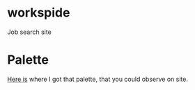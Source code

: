 # workspide
Job search site

# Palette
[Here is](http://paletton.com/#uid=1470u0klvlnaXvWgkqAqLgaweaN) where I got that palette, that you could observe on site.
